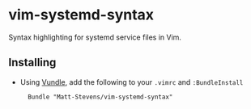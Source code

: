vim-systemd-syntax
==================

Syntax highlighting for systemd service files in Vim.


Installing
----------

* Using [Vundle](https://github.com/gmarik/vundle), add the following to your `.vimrc` and
  `:BundleInstall`

        Bundle "Matt-Stevens/vim-systemd-syntax"
